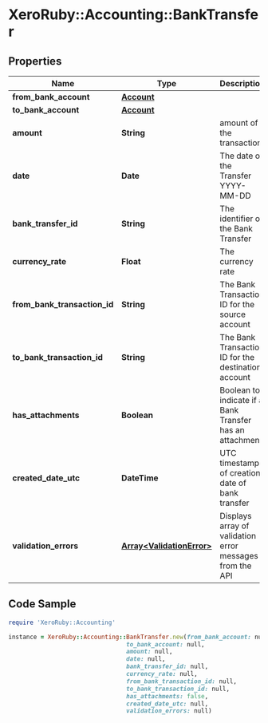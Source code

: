 # XeroRuby::Accounting::BankTransfer

## Properties

Name | Type | Description | Notes
------------ | ------------- | ------------- | -------------
**from_bank_account** | [**Account**](Account.md) |  | 
**to_bank_account** | [**Account**](Account.md) |  | 
**amount** | **String** | amount of the transaction | 
**date** | **Date** | The date of the Transfer YYYY-MM-DD | [optional] 
**bank_transfer_id** | **String** | The identifier of the Bank Transfer | [optional] 
**currency_rate** | **Float** | The currency rate | [optional] 
**from_bank_transaction_id** | **String** | The Bank Transaction ID for the source account | [optional] 
**to_bank_transaction_id** | **String** | The Bank Transaction ID for the destination account | [optional] 
**has_attachments** | **Boolean** | Boolean to indicate if a Bank Transfer has an attachment | [optional] [default to false]
**created_date_utc** | **DateTime** | UTC timestamp of creation date of bank transfer | [optional] 
**validation_errors** | [**Array&lt;ValidationError&gt;**](ValidationError.md) | Displays array of validation error messages from the API | [optional] 

## Code Sample

```ruby
require 'XeroRuby::Accounting'

instance = XeroRuby::Accounting::BankTransfer.new(from_bank_account: null,
                                 to_bank_account: null,
                                 amount: null,
                                 date: null,
                                 bank_transfer_id: null,
                                 currency_rate: null,
                                 from_bank_transaction_id: null,
                                 to_bank_transaction_id: null,
                                 has_attachments: false,
                                 created_date_utc: null,
                                 validation_errors: null)
```


